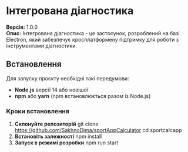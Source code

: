 # Інтегрована діагностика

**Версія:** 1.0.0  
**Опис:** Інтегрована діагностика - це застосунок, розроблений на базі Electron, який забезпечує кросплатформену підтримку для роботи з інструментами діагностики.

## Встановлення

Для запуску проєкту необхідні такі передумови:

- **Node.js** версії 14 або новішої
- **npm** або **yarn** (npm встановлюється разом із Node.js)

### Кроки встановлення

1. **Склонуйте репозиторій**
   git clone https://github.com/SakhnoDima/sportAppCalculator
   cd sportcalcapp
2. **Встановіть залежності**
   npm install
3. **Запуск в режимі розробки**
   npm run start 
